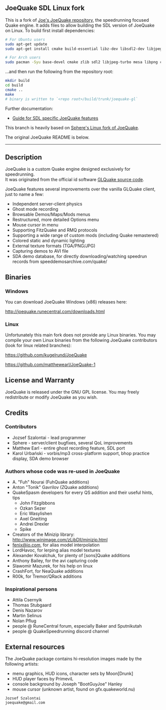 ﻿## JoeQuake SDL Linux fork

This is a fork of
[Joe's JoeQuake repository](https://github.com/j0zzz/JoeQuake), the speedrunning
focused Quake engine.  It adds files to allow building the SDL version of
JoeQuake on Linux.  To build first install dependencies:

```bash
# For Ubuntu users
sudo apt-get update
sudo apt-get install cmake build-essential libz-dev libsdl2-dev libjpeg-dev libgl1-mesa-dev libpng-dev libcurl4-openssl-dev
```
```bash
# For Arch users
sudo pacman -Syu base-devel cmake zlib sdl2 libjpeg-turbo mesa libpng curl
```

...and then run the following from the repository root:
```bash
mkdir build
cd build
cmake ..
make
# binary is written to `<repo root>/build/trunk/joequake-gl`
```

Further documentation:
- [Guide for SDL specific JoeQuake features](SDL.md)


This branch is heavily based on
[Sphere's Linux fork of JoeQuake](https://github.com/kugelrund/JoeQuake/tree/linux).

The original JoeQuake README is below.

---

## Description

JoeQuake is a custom Quake engine designed exclusively for speedrunning.  
It was originated from the official id software [GLQuake source code](https://github.com/id-Software/Quake).

JoeQuake features several improvements over the vanilla GLQuake client, just to name a few:
* Independent server-client physics
* Ghost mode recording
* Browsable Demos/Maps/Mods menus
* Restructured, more detailed Options menu
* Mouse cursor in menu
* Supporting FitzQuake and RMQ protocols
* Supporting a wide range of custom mods (including Quake remastered)
* Colored static and dynamic lighting
* External texture formats (TGA/PNG/JPG)
* Capturing demos to AVI file
* SDA demo database, for directly downloading/watching speedrun records from speeddemosarchive.com/quake/

## Binaries

### Windows

You can download JoeQuake Windows (x86) releases here:

http://joequake.runecentral.com/downloads.html

### Linux

Unfortunately this main fork does not provide any Linux binaries.
You may compile your own Linux binaries from the following JoeQuake 
contributors (look for linux related branches):

https://github.com/kugelrund/JoeQuake

https://github.com/matthewearl/JoeQuake-1

## License and Warranty

JoeQuake is released under the GNU GPL license.
You may freely redistribute or modify JoeQuake as you wish.

## Credits

### Contributors

* Jozsef Szalontai - lead programmer
* Sphere - server/client bugfixes, several QoL improvements
* Matthew Earl - entire ghost recording feature, SDL port
* Karol Urbański - vorbis/mp3 cross-platform support, bhop practice display, SDA demo browser

### Authors whose code was re-used in JoeQuake

* A. "Fuh" Nourai (FuhQuake additions)
* Anton "Tonik" Gavrilov (ZQuake additions)
* QuakeSpasm developers for every QS addition and their useful hints, tips
	* John Fitzgibbons
	* Ozkan Sezer
	* Eric Wasylishen
	* Axel Gneiting
	* Andrei Drexler
	* Spike
* Creators of the Minizip library: http://www.winimage.com/zLibDll/minizip.html
* fenix@io.com, for alias model interpolation
* LordHavoc, for lerping alias model textures
* Alexander Kovalchuk, for plenty of [sons]Quake additions
* Anthony Bailey, for the avi capturing code
* Slawomir Mazurek, for his help on linux
* CrashFort, for NeaQuake additions
* R00k, for Tremor/QRack additions

### Inspirational persons

* Attila Csernyik
* Thomas Stubgaard
* Denis Nazarov
* Martin Selinus
* Nolan Pflug
* people @ RuneCentral forum, especially Baker and Sputnikutah
* people @ QuakeSpeedrunning discord channel

## External resources

The JoeQuake package contains hi-resolution images made by the following artists:

* menu graphics, HUD icons, character sets by Moon[Drunk]
* HUD player faces by PrimeviL
* console background by Joseph "BootGuyJoe" Hanley
* mouse cursor (unknown artist, found on gfx.quakeworld.nu)

```
Jozsef Szalontai
joequake@gmail.com
```
